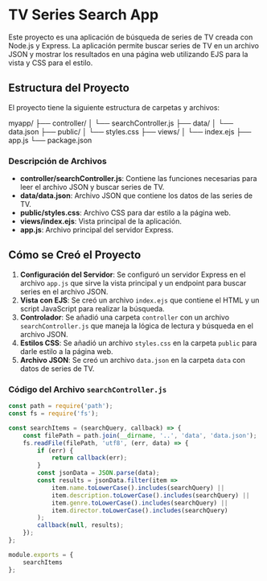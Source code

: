 # TV Series Search App

Este proyecto es una aplicación de búsqueda de series de TV creada con Node.js y Express. La aplicación permite buscar series de TV en un archivo JSON y mostrar los resultados en una página web utilizando EJS para la vista y CSS para el estilo.

## Estructura del Proyecto

El proyecto tiene la siguiente estructura de carpetas y archivos:

myapp/
├── controller/
│ └── searchController.js
├── data/
│ └── data.json
├── public/
│ └── styles.css
├── views/
│ └── index.ejs
├── app.js
└── package.json


### Descripción de Archivos

- **controller/searchController.js**: Contiene las funciones necesarias para leer el archivo JSON y buscar series de TV.
- **data/data.json**: Archivo JSON que contiene los datos de las series de TV.
- **public/styles.css**: Archivo CSS para dar estilo a la página web.
- **views/index.ejs**: Vista principal de la aplicación.
- **app.js**: Archivo principal del servidor Express.

## Cómo se Creó el Proyecto

1. **Configuración del Servidor**: Se configuró un servidor Express en el archivo `app.js` que sirve la vista principal y un endpoint para buscar series en el archivo JSON.
2. **Vista con EJS**: Se creó un archivo `index.ejs` que contiene el HTML y un script JavaScript para realizar la búsqueda.
3. **Controlador**: Se añadió una carpeta `controller` con un archivo `searchController.js` que maneja la lógica de lectura y búsqueda en el archivo JSON.
4. **Estilos CSS**: Se añadió un archivo `styles.css` en la carpeta `public` para darle estilo a la página web.
5. **Archivo JSON**: Se creó un archivo `data.json` en la carpeta `data` con datos de series de TV.

### Código del Archivo `searchController.js`

```javascript
const path = require('path');
const fs = require('fs');

const searchItems = (searchQuery, callback) => {
    const filePath = path.join(__dirname, '..', 'data', 'data.json');
    fs.readFile(filePath, 'utf8', (err, data) => {
        if (err) {
            return callback(err);
        }
        const jsonData = JSON.parse(data);
        const results = jsonData.filter(item => 
            item.name.toLowerCase().includes(searchQuery) ||
            item.description.toLowerCase().includes(searchQuery) ||
            item.genre.toLowerCase().includes(searchQuery) ||
            item.director.toLowerCase().includes(searchQuery)
        );
        callback(null, results);
    });
};

module.exports = {
    searchItems
};
